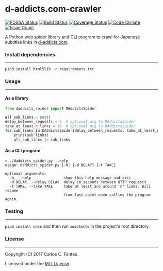 d-addicts.com-crawler
=======
[![FOSSA Status](https://app.fossa.io/api/projects/git%2Bhttps%3A%2F%2Fgithub.com%2Fkanasubs%2Fd-addicts.com-crawler.svg?type=small)](https://app.fossa.io/projects/git%2Bhttps%3A%2F%2Fgithub.com%2Fkanasubs%2Fd-addicts.com-crawler?ref=badge_small)
[![Build Status](https://travis-ci.org/kanasubs/d-addicts.com-crawler.svg?branch=master)](https://travis-ci.org/kanasubs/d-addicts.com-crawler)
[![Coverage Status](https://coveralls.io/repos/github/kanasubs/d-addicts.com-crawler/badge.svg?branch=master)](https://coveralls.io/github/kanasubs/d-addicts.com-crawler?branch=master)
[![Code Climate](https://codeclimate.com/github/kanasubs/d-addicts.com-crawler/badges/gpa.svg)](https://codeclimate.com/github/kanasubs/d-addicts.com-crawler)
[![Issue Count](https://codeclimate.com/github/kanasubs/d-addicts.com-crawler/badges/issue_count.svg)](https://codeclimate.com/github/kanasubs/d-addicts.com-crawler)

A Python web spider library and CLI program to crawl for Japanese subtitles links in [d-addicts.com](https://www.d-addicts.com/).

### Install dependencies
-------
```
pip3 install html5lib -r requirements.txt
```

### Usage
-------
#### As a library
```python
from daddicts_spider import DAddictsSpider

all_sub_links = set()
delay_between_requests = 6  # optional arg to DAddictsSpider
take_at_least_n_links = 10  # optional arg to DAddictsSpider
for sub_links in DAddictsSpider(delay_between_requests, take_at_least_n_links):
    print(sub_links)
    all_sub_links |= sub_links
```

#### As a CLI program
```
> ./daddicts_spider.py --help
usage: daddicts_spider.py [-h] [-d DELAY] [-t TAKE]

optional arguments:
  -h, --help               show this help message and exit
  -d DELAY, --delay DELAY  delay in seconds between HTTP requests
  -t TAKE, --take TAKE     take at least and around 'n' links. Will resume
                           from last point when calling the program again.
```

### Testing
-------
`pip3 install nose` and then run `nosetests` in the project's root directory.

### License
-------
Copyright (C) 2017 Carlos C. Fontes.

Licensed under the [MIT License](https://opensource.org/licenses/MIT).
